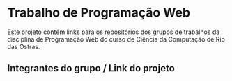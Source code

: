 # Trabalho de Programação Web

Este projeto contém links para os repositórios dos grupos de trabalhos da disciplina de Programação Web do curso de Ciência da Computação de Rio das Ostras.

## Integrantes do grupo / Link do projeto

